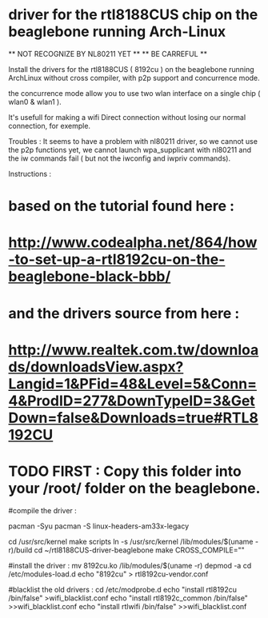 driver for the rtl8188CUS chip on the beaglebone running Arch-Linux
===========
** NOT RECOGNIZE BY NL80211 YET **
** 	     BE CARREFUL        **

Install the drivers for the rtl8188CUS ( 8192cu ) on the beaglebone running ArchLinux without cross compiler, with p2p support and concurrence mode.

the concurrence mode allow you to use two wlan interface on a single chip ( wlan0 & wlan1 ).

It's usefull for making a wifi Direct connection without losing our normal connection, for exemple.



Troubles :
It seems to have a problem with nl80211 driver, so we cannot use the p2p functions yet, we cannot launch wpa_supplicant with nl80211 and the iw commands fail ( but not the iwconfig and iwpriv commands).



Instructions :
#	based on the tutorial found here : 
# http://www.codealpha.net/864/how-to-set-up-a-rtl8192cu-on-the-beaglebone-black-bbb/
#	and the drivers source from here :
# http://www.realtek.com.tw/downloads/downloadsView.aspx?Langid=1&PFid=48&Level=5&Conn=4&ProdID=277&DownTypeID=3&GetDown=false&Downloads=true#RTL8192CU

# TODO FIRST : Copy this folder into your /root/ folder on the beaglebone.

#compile the driver :

pacman -Syu
pacman -S linux-headers-am33x-legacy

cd /usr/src/kernel
make scripts
ln -s /usr/src/kernel /lib/modules/$(uname -r)/build
cd ~/rtl8188CUS-driver-beaglebone
make CROSS_COMPILE=""

#install the driver :
mv 8192cu.ko /lib/modules/$(uname -r)
depmod -a
cd /etc/modules-load.d
echo "8192cu" > rtl8192cu-vendor.conf

#blacklist the old drivers :
cd /etc/modprobe.d
echo "install rtl8192cu /bin/false" >wifi_blacklist.conf
echo "install rtl8192c_common /bin/false" >>wifi_blacklist.conf
echo "install rtlwifi /bin/false" >>wifi_blacklist.conf

